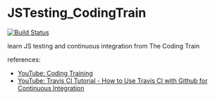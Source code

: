 # JSTesting_CodingTrain
[![Build Status](https://travis-ci.org/FeynmanDNA/JSTesting_CodingTrain.svg?branch=master)](https://travis-ci.org/FeynmanDNA/JSTesting_CodingTrain)

learn JS testing and continuous integration from The Coding Train

references:
- [YouTube: Coding Training](https://www.youtube.com/watch?v=S3QwafQEvSs&t=65s)
- [YouTube: Travis CI Tutorial - How to Use Travis CI with Github for Continuous Integration](https://www.youtube.com/watch?v=Uft5KBimzyk)

